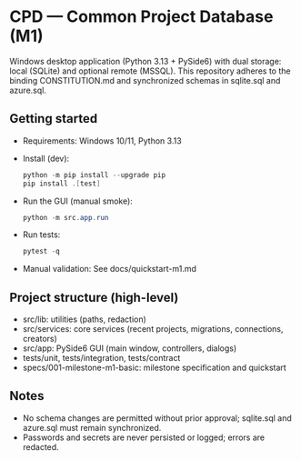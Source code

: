 # CPD — Common Project Database (M1)

Windows desktop application (Python 3.13 + PySide6) with dual storage: local (SQLite) and optional remote (MSSQL). This repository adheres to the binding CONSTITUTION.md and synchronized schemas in sqlite.sql and azure.sql.

## Getting started

- Requirements: Windows 10/11, Python 3.13
- Install (dev):
  ```powershell
  python -m pip install --upgrade pip
  pip install .[test]
  ```

- Run the GUI (manual smoke):
  ```powershell
  python -m src.app.run
  ```

- Run tests:
  ```powershell
  pytest -q
  ```

- Manual validation:
  See docs/quickstart-m1.md

## Project structure (high-level)

- src/lib: utilities (paths, redaction)
- src/services: core services (recent projects, migrations, connections, creators)
- src/app: PySide6 GUI (main window, controllers, dialogs)
- tests/unit, tests/integration, tests/contract
- specs/001-milestone-m1-basic: milestone specification and quickstart

## Notes

- No schema changes are permitted without prior approval; sqlite.sql and azure.sql must remain synchronized.
- Passwords and secrets are never persisted or logged; errors are redacted.

